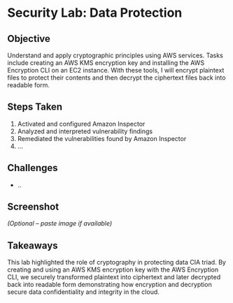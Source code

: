 # Security Lab: Data Protection

## Objective
Understand and apply cryptographic principles using AWS services. Tasks include creating an AWS KMS encryption key and installing the AWS Encryption CLI on an EC2 instance.
With these tools, I will encrypt plaintext files to protect their contents and then decrypt the ciphertext files back into readable form.

## Steps Taken
1. Activated and configured Amazon Inspector
2. Analyzed and interpreted vulnerability findings
3. Remediated the vulnerabilities found by Amazon Inspector
4. ...

## Challenges
- ..

## Screenshot
_(Optional – paste image if available)_

## Takeaways
This lab highlighted the role of cryptography in protecting data CIA triad. By creating and using an AWS KMS encryption key with the AWS Encryption CLI, we securely transformed plaintext into ciphertext and later decrypted back into readable form demonstrating how encryption and decryption secure data confidentiality and integrity in the cloud.
